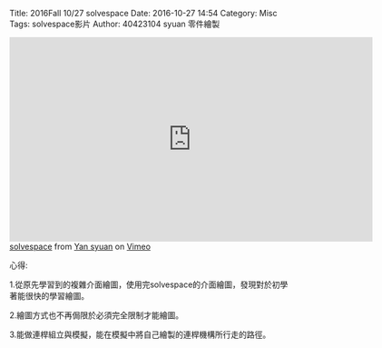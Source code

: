 Title: 2016Fall 10/27 solvespace
Date: 2016-10-27 14:54
Category: Misc
Tags: solvespace影片
Author: 40423104 syuan
零件繪製
<!-- PELICAN_END_SUMMARY -->

<iframe src="https://player.vimeo.com/video/186445993" width="640" height="360" frameborder="0" webkitallowfullscreen mozallowfullscreen allowfullscreen></iframe>
<a href="https://vimeo.com/186445993">solvespace</a> from <a href="https://vimeo.com/user44900188">Yan syuan</a> on <a href="https://vimeo.com">Vimeo</a></p>

心得:
<p>1.從原先學習到的複雜介面繪圖，使用完solvespace的介面繪圖，發現對於初學著能很快的學習繪圖。</p>
<p>2.繪圖方式也不再侷限於必須完全限制才能繪圖。</p>
<p>3.能做連桿組立與模擬，能在模擬中將自己繪製的連桿機構所行走的路徑。</p>